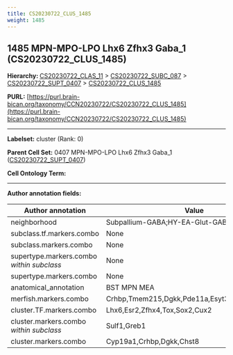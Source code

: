 ```yaml
---
title: CS20230722_CLUS_1485
weight: 1485
---
```

## 1485 MPN-MPO-LPO Lhx6 Zfhx3 Gaba_1 (CS20230722_CLUS_1485)
<b>Hierarchy: </b>
[CS20230722_CLAS_11](../CS20230722_CLAS_11) >
[CS20230722_SUBC_087](../CS20230722_SUBC_087) >
[CS20230722_SUPT_0407](../CS20230722_SUPT_0407) >
[CS20230722_CLUS_1485](../CS20230722_CLUS_1485)

**PURL:** [https://purl.brain-bican.org/taxonomy/CCN20230722/CS20230722_CLUS_1485](https://purl.brain-bican.org/taxonomy/CCN20230722/CS20230722_CLUS_1485)

---


**Labelset:** cluster (Rank: 0)

**Parent Cell Set:** 0407 MPN-MPO-LPO Lhx6 Zfhx3 Gaba_1 ([CS20230722_SUPT_0407](../CS20230722_SUPT_0407))



**Cell Ontology Term:** 

[MARKER GENES.]: #


---

[TRANSFERRED ANNOTATIONS.]: #


[AUTHOR ANNOTATION FIELDS.]: #


**Author annotation fields:**

| Author annotation | Value |
|-------------------|-------|
|neighborhood|Subpallium-GABA;HY-EA-Glut-GABA|
|subclass.tf.markers.combo|None|
|subclass.markers.combo|None|
|supertype.markers.combo _within subclass_|None|
|supertype.markers.combo|None|
|anatomical_annotation|BST MPN MEA|
|merfish.markers.combo|Crhbp,Tmem215,Dgkk,Pde11a,Esyt3,Prlr,Gfra1,Glra3|
|cluster.TF.markers.combo|Lhx6,Esr2,Zfhx4,Tox,Sox2,Cux2|
|cluster.markers.combo _within subclass_|Sulf1,Greb1|
|cluster.markers.combo|Cyp19a1,Crhbp,Dgkk,Chst8|
